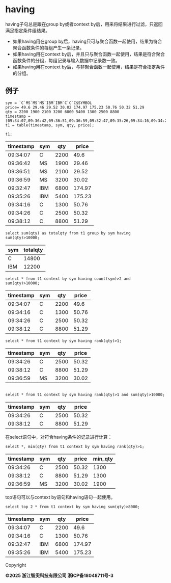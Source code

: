 # having

having子句总是跟在group by或者context by后，用来将结果进行过滤，只返回满足指定条件组结果。

* 如果having用在group by后，having只可与聚合函数一起使用，结果为符合聚合函数条件的每组产生一条记录。
* 如果having用在context by后，并且只与聚合函数一起使用，结果是符合聚合函数条件的分组，每组记录与输入数据中记录数一致。
* 如果having用在context by后，与非聚合函数一起使用，结果是符合指定条件的分组。

## 例子

```
sym = `C`MS`MS`MS`IBM`IBM`C`C`C$SYMBOL
price= 49.6 29.46 29.52 30.02 174.97 175.23 50.76 50.32 51.29
qty = 2200 1900 2100 3200 6800 5400 1300 2500 8800
timestamp = [09:34:07,09:36:42,09:36:51,09:36:59,09:32:47,09:35:26,09:34:16,09:34:26,09:38:12]
t1 = table(timestamp, sym, qty, price);

t1;
```

| timestamp | sym | qty | price |
| --- | --- | --- | --- |
| 09:34:07 | C | 2200 | 49.6 |
| 09:36:42 | MS | 1900 | 29.46 |
| 09:36:51 | MS | 2100 | 29.52 |
| 09:36:59 | MS | 3200 | 30.02 |
| 09:32:47 | IBM | 6800 | 174.97 |
| 09:35:26 | IBM | 5400 | 175.23 |
| 09:34:16 | C | 1300 | 50.76 |
| 09:34:26 | C | 2500 | 50.32 |
| 09:38:12 | C | 8800 | 51.29 |

```
select sum(qty) as totalqty from t1 group by sym having sum(qty)>10000;
```

| sym | totalqty |
| --- | --- |
| C | 14800 |
| IBM | 12200 |

```
select * from t1 context by sym having count(sym)>2 and sum(qty)>10000;
```

| timestamp | sym | qty | price |
| --- | --- | --- | --- |
| 09:34:07 | C | 2200 | 49.6 |
| 09:34:16 | C | 1300 | 50.76 |
| 09:34:26 | C | 2500 | 50.32 |
| 09:38:12 | C | 8800 | 51.29 |

```
select * from t1 context by sym having rank(qty)>1;
```

| timestamp | sym | qty | price |
| --- | --- | --- | --- |
| 09:34:26 | C | 2500 | 50.32 |
| 09:38:12 | C | 8800 | 51.29 |
| 09:36:59 | MS | 3200 | 30.02 |

```

select * from t1 context by sym having rank(qty)>1 and sum(qty)>10000;
```

| timestamp | sym | qty | price |
| --- | --- | --- | --- |
| 09:34:26 | C | 2500 | 50.32 |
| 09:38:12 | C | 8800 | 51.29 |

在select语句中，对符合having条件的记录进行计算：

```
select *, min(qty) from t1 context by sym having rank(qty)>1;
```

| timestamp | sym | qty | price | min\_qty |
| --- | --- | --- | --- | --- |
| 09:34:26 | C | 2500 | 50.32 | 1300 |
| 09:38:12 | C | 8800 | 51.29 | 1300 |
| 09:36:59 | MS | 3200 | 30.02 | 1900 |

top语句可以与context by语句和having语句一起使用。

```
select top 2 * from t1 context by sym having sum(qty)>8000;
```

| timestamp | sym | qty | price |
| --- | --- | --- | --- |
| 09:34:07 | C | 2200 | 49.6 |
| 09:34:16 | C | 1300 | 50.76 |
| 09:32:47 | IBM | 6800 | 174.97 |
| 09:35:26 | IBM | 5400 | 175.23 |

Copyright

**©2025 浙江智臾科技有限公司 浙ICP备18048711号-3**
